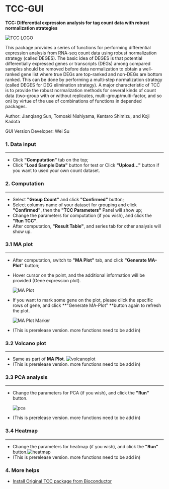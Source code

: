 # TCC-GUI

**TCC: Differential expression analysis for tag count data with robust normalization strategies**

![TCC LOGO](https://github.com/swsoyee/TCC-GUI/blob/master/TCC-GUI/www/tccLogo.png)

This package provides a series of functions for performing differential expression analysis from RNA-seq count data using robust normalization strategy (called DEGES). The basic idea of DEGES is that potential differentially expressed genes or transcripts (DEGs) among compared samples should be removed before data normalization to obtain a well-ranked gene list where true DEGs are top-ranked and non-DEGs are bottom ranked. This can be done by performing a multi-step normalization strategy (called DEGES for DEG elimination strategy). A major characteristic of TCC is to provide the robust normalization methods for several kinds of count data (two-group with or without replicates, multi-group/multi-factor, and so on) by virtue of the use of combinations of functions in depended packages.

Author: Jianqiang Sun, Tomoaki Nishiyama, Kentaro Shimizu, and Koji Kadota

GUI Version Developer: Wei Su

### 1. Data input
---
- Click **"Computation"** tab on the top;
- Click **"Load Sample Data"** button for test or Click **"Upload..."** button if you want to used your own count dataset.

### 2. Computation

---
- Select **"Group Count"** and click **"Confirmed"** button;
- Select columns name of your dataset for grouping and click **"Confirmed"**, then the **"TCC Parameters"** Panel will show up;
- Change the parameters for computation (if you wish), and click the **"Run TCC"**.
- After computation, **"Result Table"**, and series tab for other analysis will show up.

### 3.1 MA plot

---
- After computation, switch to **"MA Plot"** tab, and click **"Generate MA-Plot"** button;

- Hover cursor on the point, and the additional information will be provided (Gene expression plot).

  ![MA Plot](https://github.com/swsoyee/TCC-GUI/blob/master/TCC-GUI/www/maplot1-md.png)

- If you want to mark some gene on the plot, please click the specific rows of gene, and click **"Generate MA-Plot" **button again to refresh the plot.

  ![MA Plot Marker](https://github.com/swsoyee/TCC-GUI/blob/master/TCC-GUI/www/maplot2-md.png)

- (This is prerelease version. more functions need to be add in)

### 3.2 Volcano plot

---
- Same as part of **MA Plot**.
 ![volcanoplot](https://github.com/swsoyee/TCC-GUI/blob/master/TCC-GUI/www/volcanoplot.png)
- (This is prerelease version. more functions need to be add in)

### 3.3 PCA analysis

---
- Change the parameters for PCA (if you wish), and click the **"Run"** button.

  ![pca](https://github.com/swsoyee/TCC-GUI/blob/master/TCC-GUI/www/pca.png)

- (This is prerelease version. more functions need to be add in)

### 3.4 Heatmap

---
- Change the parameters for heatmap (if you wish), and click the **"Run"** button.![heatmap](https://github.com/swsoyee/TCC-GUI/blob/master/TCC-GUI/www/heatmap.png)
- (This is prerelease version. more functions need to be add in)

### 4. More helps

- [Install Original TCC package from Bioconductor](http://www.bioconductor.org/packages/release/bioc/html/TCC.html)